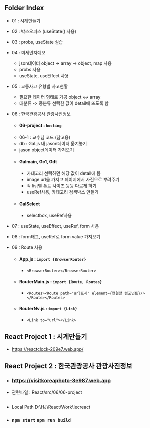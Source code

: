 ## Folder Index
+ 01 : 시계만들기

+ 02 : 박스오피스 (useState() 사용)
+ 03 : probs, useState 실습
+ 04 : 미세먼지예보
  + json데이터 object -> array -> object, map 사용 
  + probs 사용
  + useState, useEffect 사용
+ 05 : 교통사고 유형별 사고현황
  + 필요한 데이터 형태로 가공 object <-> array
  + 대분류 -> 중분류 선택한 값이 detail에 뜨도록 함
+ 06 : 한국관광공사 관광사진정보
  + #### 06-project : `hosting`
  + 06-1 : 교수님 코드 (참고용)
  + db : Gal.js 내 jason데이터 옮겨놓기
  + jason object데이터 가져오기
  + #### Galmain, Gc1, Gdt
    + 카테고리 선택하면 해당 값이 detail에 뜸
    + image url을 가지고 페이지에서 사진으로 뿌려주기
    + 각 list별 폰트 사이즈 등등 다르게 하기
    + useRef사용, 카테고리 검색박스 만들기
  + #### GalSelect
    + selectbox, useRef사용
+ 07 : useState, useEffect, useRef, form 사용
+ 08 : form태그, useRef로 form value 가져오기
+ 09 : Route 사용
  + #### App.js : `import {BrowserRouter}`
    + `<BrowserRouter></BrowserRouter>`
  + #### RouterMain.js : `import {Route, Routes}`
    + `<Routes><Route path="url표시" element={연결할 컴포넌트}/></Route></Routes>`
  + #### RouterNv.js : `import {Link}`
    + `<Link to="url"></Link>`


## React Project 1 : 시계만들기
+ https://reactclock-209e7.web.app/

## React Project 2 : 한국관광공사 관광사진정보
+ ### https://visitkoreaphoto-3e987.web.app
+ 관련파일 : React/src/06/06-project

##      
  + Local Path D:\HJ\React\Work\lecreact
  + ### `npm start`  `npm run build`
